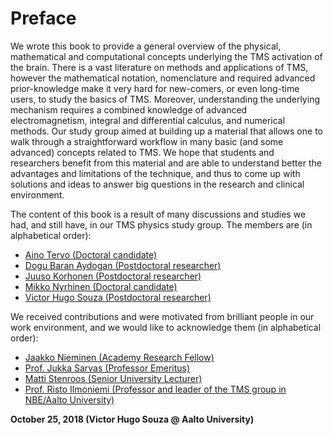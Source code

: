 # Preface

We wrote this book to provide a general overview of the physical, mathematical and computational concepts underlying the TMS activation of the brain. There is a vast literature on methods and applications of TMS, however the mathematical notation, nomenclature and required advanced prior-knowledge make it very hard for new-comers, or even long-time users, to study the basics of TMS. Moreover, understanding the underlying mechanism requires a combined knowledge of advanced electromagnetism, integral and differential calculus, and numerical methods. Our study group aimed at building up a material that allows one to walk through a straightforward workflow in many basic \(and some advanced\) concepts related to TMS. We hope that students and researchers benefit from this material and are able to understand better the advantages and limitations of the technique, and thus to come up with solutions and ideas to answer big questions in the research and clinical environment.

The content of this book is a result of many discussions and studies we had, and still have, in our TMS physics study group. The members are \(in alphabetical order\):

* [Aino Tervo \(Doctoral candidate\)](https://people.aalto.fi/aino.tervo)
* [Dogu Baran Aydogan \(Postdoctoral researcher\)](https://people.aalto.fi/baran.aydogan)
* [Juuso Korhonen \(Postdoctoral researcher\)](https://people.aalto.fi/juuso.korhonen)
* [Mikko Nyrhinen \(Doctoral candidate\)](https://people.aalto.fi/mikko.nyrhinen)
* [Victor Hugo Souza \(Postdoctoral researcher\)](https://people.aalto.fi/victor.souza)

We received contributions and were motivated from brilliant people in our work environment, and we would like to acknowledge them \(in alphabetical order\):

* [Jaakko Nieminen \(Academy Research Fellow\)](https://people.aalto.fi/jaakko.nieminen)
* [Prof. Jukka Sarvas \(Professor Emeritus\)](https://people.aalto.fi/jukka.sarvas)
* [Matti Stenroos \(Senior University Lecturer\)](https://people.aalto.fi/matti.stenroos)
* [Prof. Risto Ilmoniemi \(Professor and leader of the TMS group in NBE/Aalto University\)](https://people.aalto.fi/risto.ilmoniemi)

**October 25, 2018 \(Victor Hugo Souza @ Aalto University\)**


